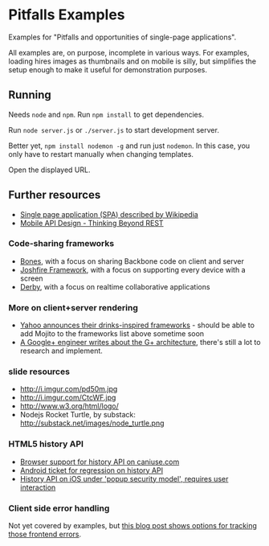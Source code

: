 # Pitfalls Examples

Examples for "Pitfalls and opportunities of single-page applications".

All examples are, on purpose, incomplete in various ways. For examples, loading hires images as thumbnails and on mobile is silly, but simplifies the setup enough to make it useful for demonstration purposes.

## Running

Needs `node` and `npm`. Run `npm install` to get dependencies.

Run `node server.js` or `./server.js` to start development server.

Better yet, `npm install nodemon -g` and run just `nodemon`. In this case, you only have to restart manually when changing templates.

Open the displayed URL.

## Further resources

* [Single page application (SPA) described by Wikipedia](http://en.wikipedia.org/wiki/Single-page_application)
* [Mobile API Design - Thinking Beyond REST](http://www.stereoplex.com/blog/mobile-api-design-thinking-beyond-rest)

### Code-sharing frameworks

* [Bones](https://github.com/developmentseed/bones), with a focus on sharing Backbone code on client and server
* [Joshfire Framework](http://framework.joshfire.com/), with a focus on supporting every device with a screen
* [Derby](http://derbyjs.com/), with a focus on realtime collaborative applications

### More on client+server rendering

* [Yahoo announces their drinks-inspired frameworks](http://developer.yahoo.com/blogs/ydn/posts/2011/11/yahoo-announces-cocktails-%E2%80%93-shaken-not-stirred/) - should be able to add Mojito to the frameworks list above sometime soon
* [A Google+ engineer writes about the G+ architecture](https://plus.google.com/115060278409766341143/posts/ViaVbBMpSVG), there's still a lot to research and implement.

### slide resources

* http://i.imgur.com/pd50m.jpg
* http://i.imgur.com/CtcWF.jpg
* http://www.w3.org/html/logo/
* Nodejs Rocket Turtle, by substack: http://substack.net/images/node_turtle.png

### HTML5 history API

* [Browser support for history API on caniuse.com](http://caniuse.com/#search=history)
* [Android ticket for regression on history API](http://code.google.com/p/android/issues/detail?id=23979)
* [History API on iOS under 'popup security model', requires user interaction](http://stackoverflow.com/questions/6161701/is-history-api-broken-on-ios-location-bar-doesnt-update-on-pushstate)

### Client side error handling

Not yet covered by examples, but [this blog post shows options for tracking those frontend errors](http://backstage.soundcloud.com/2011/11/front-end-javascript-bug-tracking/).
